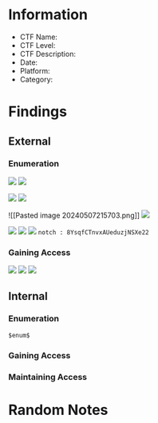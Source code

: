 # Information
- CTF Name: 
- CTF Level:
- CTF Description: 
- Date: 
- Platform: 
- Category: 

# Findings

## External
### Enumeration
![](https://i.imgur.com/B8sfYFH.png)
![](https://i.imgur.com/5mHHAEZ.png)

![](https://i.imgur.com/Me3hX47.png)
![](https://i.imgur.com/PKI0Vz7.png)
<!--⚠️Imgur upload failed, check dev console-->
![[Pasted image 20240507215703.png]]
![](https://i.imgur.com/5WPVJG6.png)

![](https://i.imgur.com/iIIS6mc.png)
![](https://i.imgur.com/UxYUOOE.png)
![](https://i.imgur.com/EfyfZzx.png)
` notch : 8YsqfCTnvxAUeduzjNSXe22 `
### Gaining Access
![](https://i.imgur.com/l5tWElV.png)
![](https://i.imgur.com/icf2pKA.png)
![](https://i.imgur.com/GiHxTTC.png)


## Internal
### Enumeration
`$enum$`

### Gaining Access


### Maintaining Access


# Random Notes
